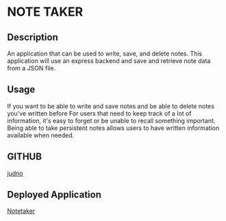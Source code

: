 # NOTE TAKER

## Description
An application that can be used to write, save, and delete notes. This application will use an express backend and save and retrieve note data from a JSON file.

## Usage

If you want to be able to write and save notes
and be able to delete notes you've written before
For users that need to keep track of a lot of information, it's easy to forget or be unable to recall something important. Being able to take persistent notes allows users to have written information available when needed.

## GITHUB
[judno](https://github.com/judno)

## Deployed Application
[Notetaker](https://note-taker-judno.herokuapp.com/notes)
